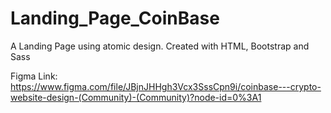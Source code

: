 # Landing_Page_CoinBase
A Landing Page using atomic design. Created with HTML, Bootstrap and Sass

Figma Link: https://www.figma.com/file/JBjnJHHgh3Vcx3SssCpn9i/coinbase---crypto-website-design-(Community)-(Community)?node-id=0%3A1
